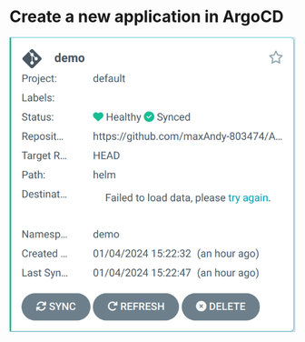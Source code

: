 # Create a new application in ArgoCD

![Screenshot of a comment on a GitHub issue showing an image, added in the Markdown, of an Octocat smiling and raising a tentacle.](https://github.com/maxAndy-803474/AsciiArtify/blob/main/31.png)